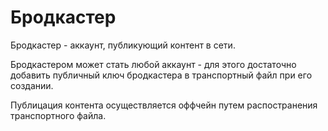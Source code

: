 # Бродкастер

Бродкастер - аккаунт, публикующий контент в сети.

Бродкастером может стать любой аккаунт - для этого достаточно добавить публичный ключ бродкастера в транспортный файл при его создании.

Публицация контента осуществляется оффчейн путем распостранения транспортного файла.